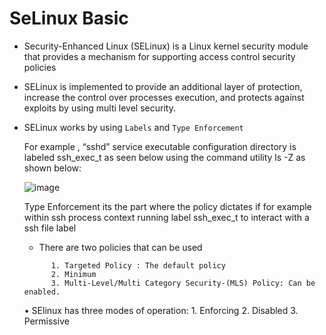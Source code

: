 # SeLinux Basic

- Security-Enhanced Linux (SELinux) is a Linux kernel security module that provides a mechanism for supporting access control security policies
 
- SELinux is implemented to provide an additional layer of protection, increase the control over processes execution, and protects against exploits by using multi level security.

- SELinux works by using `Labels` and `Type Enforcement`

  For example , “sshd” service executable configuration directory is labeled ssh_exec_t as seen below using the command utility ls -Z as shown below:
 
  ![image](https://github.com/Pavan-1997/SeLinux_Basic/assets/32020205/2cbd68ce-5ddc-448a-823d-2b2b8f993f84)

   Type Enforcement its the part where the policy dictates if for example within ssh process context running label ssh_exec_t to interact with a ssh file label

  - There are two policies that can be used
  ```
		1. Targeted Policy : The default policy
		2. Minimum
		3. Multi-Level/Multi Category Security-(MLS) Policy: Can be enabled.
	```
	• SElinux has three modes of operation:
		1. Enforcing
		2. Disabled
		3. Permissive
 

